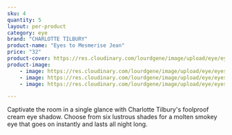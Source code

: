 ```yaml
---
sku: 4
quantity: 5
layout: per-product
category: eye
brand: "CHARLOTTE TILBURY"
product-name: "Eyes to Mesmerise Jean"
price: "32"
product-cover: https://res.cloudinary.com/lourdgene/image/upload/eye/eyes-to-mesmerise/cover-image.jpg
product-image:
    - image: https://res.cloudinary.com/lourdgene/image/upload/eye/eyes-to-mesmerise/cover-image.jpg
    - image: https://res.cloudinary.com/lourdgene/image/upload/eye/eyes-to-mesmerise/jean.jpg
    - image: https://res.cloudinary.com/lourdgene/image/upload/eye/eyes-to-mesmerise/jean-shade.jpg

---
```

Captivate the room in a single glance with Charlotte Tilbury's foolproof cream eye shadow. Choose from six lustrous shades for a molten smokey eye that goes on instantly and lasts all night long.

